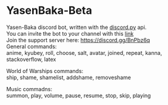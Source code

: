 # YasenBaka-Beta  
Yasen-Baka discord bot, written with the [discord.py](https://github.com/Rapptz/discord.py) api.  
You can invite the bot to your channel with this [link](https://discordapp.com/oauth2/authorize?client_id=243230010532560896&scope=bot&permissions=2146958463)  
Join the support server here: https://discord.gg/BnPbz6q  
General commands:  
anime, kyubey, roll, choose, salt, avatar, joined, repeat, kanna, stackoverflow, latex  

World of Warships commands:  
ship, shame, shamelist, addshame, removeshame  

Music commadns:  
summon, play, volume, pause, resume, stop, skip, playing
